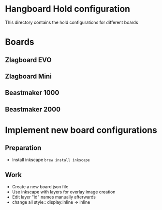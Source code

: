 # Hangboard Hold configuration
This directory contains the hold configurations for different boards


# Boards
## Zlagboard EVO

## Zlagboard Mini

## Beastmaker 1000

## Beastmaker 2000

# Implement new board configurations
## Preparation
+ Install inkscape `brew install inkscape`
## Work
+ Create a new board json file 
+ Use inkscape with layers for overlay image creation 
+ Edit layer "id" names manually afterwards
+ change all style:: display:inline => inline

